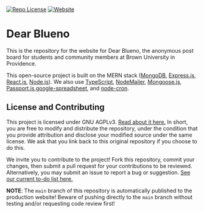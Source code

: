 [![Repo License](https://img.shields.io/badge/license-AGPL--3.0-orange?style=plastic)](https://github.com/dylanhu7/dearblueno/blob/main/LICENSE)
[![Website](https://img.shields.io/website?style=plastic&url=https%3A%2F%2Fdearblueno.net%2F)](https://dearblueno.net/)

# Dear Blueno

This is the repository for the website for Dear Blueno, the anonymous post board for students and community members at Brown University in Providence.

This open-source project is built on the MERN stack ([MongoDB](https://www.mongodb.com/), [Express.js](http://expressjs.com/), [React.js](https://reactjs.org/), [Node.js](https://nodejs.org/)). We also use [TypeScript](https://www.typescriptlang.org/), [NodeMailer](https://nodemailer.com/), [Mongoose.js](http://mongoosejs.com/), [Passport.js](https://www.passportjs.org/),[google-spreadsheet](https://theoephraim.github.io/node-google-spreadsheet/), and [node-cron](https://nodecron.com/).

## License and Contributing

This project is licensed under GNU AGPLv3. [Read about it here.](https://choosealicense.com/licenses/agpl-3.0/) In short, you are free to modify and distribute the repository, under the condition that you provide attribution and disclose your modified source under the same license. We ask that you link back to this original repository if you choose to do this.

We invite you to contribute to the project! Fork this repository, commit your changes, then submit a pull request for your contributions to be reviewed. Alternatively, you may submit an issue to report a bug or suggestion. [See our current to-do list here.](https://github.com/dylanhu7/dearblueno/projects/1)

**NOTE**: The `main` branch of this repository is automatically published to the production website! Beware of pushing directly to the `main` branch without testing and/or requesting code review first!
